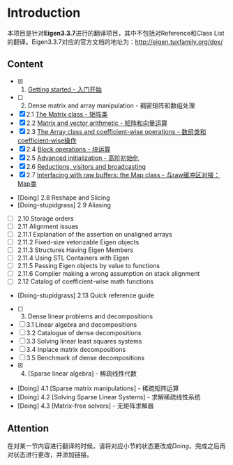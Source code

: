 # Introduction

本项目是针对**Eigen3.3.7**进行的翻译项目，其中不包括对Reference和Class List的翻译。Eigen3.3.7对应的官方文档的地址为：http://eigen.tuxfamily.org/dox/

## Content

- [x] 1. [Getting started - 入门开始](./GettingStarted.md)
- [ ] 2. Dense matrix and array manipulation - 稠密矩阵和数组处理
- [x] 2.1 [The Matrix class - 矩阵类](./TheMatrixClass.md)
- [x] 2.2 [Matrix and vector arithmetic - 矩阵和向量运算](./MatrixandVectorArithmetic.md) 
- [x] 2.3 [The Array class and coefficient-wise operations - 数组类和coefficient-wise操作](TheArrayClassAndCoefficientWiseOperations.md)
- [x] 2.4 [Block operations - 块运算](./BlockOperations.md)
- [x] 2.5 [Advanced initialization - 高阶初始化](./AdvancedInitialization.md)
- [x] 2.6 [Reductions, visitors and broadcasting](./ReductionsVisitorsAndBroadcasting.md)
- [x] 2.7 [Interfacing with raw buffers: the Map class - 与raw缓冲区对接：Map类](./TheMapClass.md)
- [Doing] 2.8 Reshape and Slicing
- [Doing-stupidgrass] 2.9 Aliasing
- [ ] 2.10 Storage orders
- [ ] 2.11 Alignment issues
- [ ] 2.11.1 Explanation of the assertion on unaligned arrays
- [ ] 2.11.2 Fixed-size vetorizable Eigen objects
- [ ] 2.11.3 Structures Having Eigen Members
- [ ] 2.11.4 Using STL Containers with Eigen
- [ ] 2.11.5 Passing Eigen objects by value to functions
- [ ] 2.11.6 Compiler making a wrong assumption on stack alignment
- [ ] 2.12 Catalog of coefficient-wise math functions
- [Doing-stupidgrass] 2.13 Quick reference guide
- [ ] 3. Dense linear problems and decompositions
- [ ] 3.1 Linear algebra and decompositions
- [ ] 3.2 Catalogue of dense decompositions
- [ ] 3.3 Solving linear least squares systems
- [ ] 3.4 Inplace matrix decompositions
- [ ] 3.5 Benchmark of dense decompositions
- [x] 4. [Sparse linear algebra] - 稀疏线性代数
- [Doing] 4.1 [Sparse matrix manipulations] - 稀疏矩阵运算
- [Doing] 4.2 [Solving Sparse Linear Systems] - 求解稀疏线性系统
- [Doing] 4.3 [Matrix-free solvers] - 无矩阵求解器

## Attention

在对某一节内容进行翻译的时候，请将对应小节的状态更改成*Doing*，完成之后再对状态进行更改，并添加链接。
